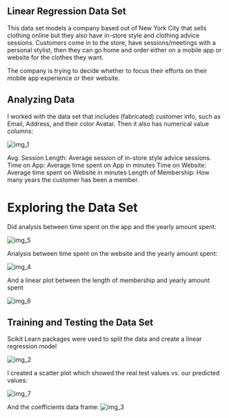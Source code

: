 ## Linear Regression Data Set

This data set models a company based out of New York City that sells clothing online but they also have in-store style and clothing advice sessions. Customers come in to the store, have sessions/meetings with a personal stylist, then they can go home and order either on a mobile app or website for the clothes they want.

The company is trying to decide whether to focus their efforts on their mobile app experience or their website.

## Analyzing Data

I worked with the data set that includes (fabricated) customer info, such as Email, Address, and their color Avatar. Then it also has numerical value columns:

![img_1](https://user-images.githubusercontent.com/33237727/41071114-540939a6-69c4-11e8-9fe8-8c12a1d13ead.JPG)

Avg. Session Length: Average session of in-store style advice sessions.
Time on App: Average time spent on App in minutes
Time on Website: Average time spent on Website in minutes
Length of Membership: How many years the customer has been a member.

# Exploring the Data Set

Did analysis between time spent on the app and the yearly amount spent:

![img_5](https://user-images.githubusercontent.com/33237727/41071120-58293e28-69c4-11e8-8fa5-2c1654599f40.JPG)

Analysis between time spent on the website and the yearly amount spent:

![img_4](https://user-images.githubusercontent.com/33237727/41071118-573061f4-69c4-11e8-8098-f10d13caae9e.JPG)

And a linear plot between the length of membership and yearly amount spent

![img_6](https://user-images.githubusercontent.com/33237727/41071122-59326092-69c4-11e8-84f9-c7984783a1ae.JPG)

## Training and Testing the Data Set

Scikit Learn packages were used to split the data and create a linear regression model

![img_2](https://user-images.githubusercontent.com/33237727/41071115-551e0eac-69c4-11e8-8ccb-7a541abf1450.JPG)

I created a scatter plot which showed the real test values vs. our predicted values:

![img_7](https://user-images.githubusercontent.com/33237727/41071123-5a1f899e-69c4-11e8-9389-fe3a86e932f0.JPG)

And the coefficients data frame:
![img_3](https://user-images.githubusercontent.com/33237727/41071117-561b8636-69c4-11e8-9448-2ac0b8a79695.JPG)
